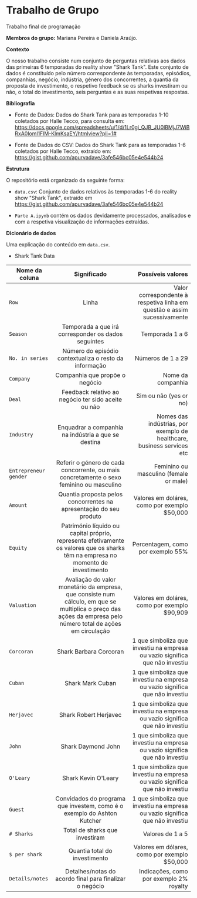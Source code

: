 # Trabalho de Grupo
Trabalho final de programação

**Membros do grupo:** Mariana Pereira e Daniela Araújo.

**Contexto**

O nosso trabalho consiste num conjunto de perguntas relativas aos dados das primeiras 6 temporadas do reality show "Shark Tank". Este conjunto de dados é constituído pelo número correspondente às temporadas, episódios, companhias, negócio, indústria, género dos concorrentes, a quantia da proposta de investimento, o respetivo feedback se os sharks investiram ou não, o total do investimento, seis perguntas e as suas respetivas respostas. 

**Bibliografia**

* Fonte de Dados: Dados do Shark Tank para as temporadas 1-10 coletados por Halle Tecco, para consulta em: https://docs.google.com/spreadsheets/u/1/d/1Lr0gi_QJB_JU0lBMjJ7WiBRxA0loml1FlM-KlmKsaEY/htmlview?pli=1#

* Fonte de Dados do CSV: Dados do Shark Tank para as temporadas 1-6 coletados por Halle Tecco, extraído em: https://gist.github.com/apurvadave/3afe546bc05e4e544b24

**Estrutura**

O repositório está organizado da seguinte forma:
+ `data.csv`: Conjunto de dados relativos às temporadas 1-6 do reality show "Shark Tank", extraído em https://gist.github.com/apurvadave/3afe546bc05e4e544b24

+ `Parte A.ipynb` contém os dados devidamente processados, analisados e com a respetiva visualização de informações extraídas.

**Dicionário de dados**

Uma explicação do conteúdo em `data.csv`.

* Shark Tank Data

| Nome da coluna        | Significado           | Possíveis valores  |
| ------------- |:-------------:| -----:|
| `Row` | Linha | Valor correspondente à respetiva linha em questão e assim sucessivamente |
| `Season` | Temporada a que irá corresponder os dados seguintes | Temporada 1 a 6 |
| `No. in series` | Número do episódio contextualiza o resto da informação | Números de 1 a 29 |
| `Company` | Companhia que propõe o negócio | Nome da companhia |
| `Deal` | Feedback relativo ao negócio ter sido aceite ou não | Sim ou não (yes or no) |
| `Industry` | Enquadrar a companhia na indústria a que se destina | Nomes das indústrias, por exemplo de healthcare, business services etc |
| `Entrepreneur gender` | Referir o género de cada concorrente, ou mais concretamente o sexo feminino ou masculino | Feminino ou masculino (female or male) |
| `Amount` | Quantia proposta pelos concorrentes na apresentação do seu produto | Valores em doláres, como por exemplo $50,000 |
| `Equity` | Património líquido ou capital próprio, representa efetivamente os valores que os sharks têm na empresa no momento de investimento | Percentagem, como por exemplo 55% |
| `Valuation` | Avaliação do valor monetário da empresa, que consiste num cálculo, em que se multiplica o preço das ações da empresa pelo número total de ações em circulação |  Valores em doláres, como por exemplo $90,909 |
| `Corcoran` | Shark Barbara Corcoran | 1 que simboliza que investiu na empresa ou vazio significa que não investiu |
| `Cuban` | Shark Mark Cuban | 1 que simboliza que investiu na empresa ou vazio significa que não investiu |
| `Herjavec` | Shark Robert Herjavec | 1 que simboliza que investiu na empresa ou vazio significa que não investiu |
| `John` | Shark Daymond John | 1 que simboliza que investiu na empresa ou vazio significa que não investiu |
| `O'Leary` | Shark Kevin O'Leary | 1 que simboliza que investiu na empresa ou vazio significa que não investiu |
| `Guest` | Convidados do programa que investem, como é o exemplo do Ashton Kutcher | 1 que simboliza que investiu na empresa ou vazio significa que não investiu |
| `# Sharks` | Total de sharks que investiram | Valores de 1 a 5 |
| `$ per shark` | Quantia total do investimento | Valores em dólares, como por exemplo $50,000 |
| `Details/notes` | Detalhes/notas do acordo final para finalizar o negócio | Indicações, como por exemplo 2% royalty |
